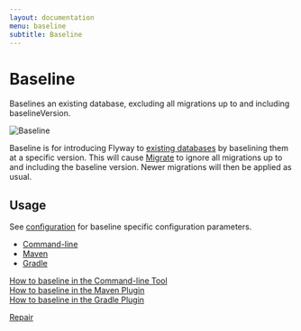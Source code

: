 ```yaml
---
layout: documentation
menu: baseline
subtitle: Baseline
---
```

# Baseline

Baselines an existing database, excluding all migrations up to and including baselineVersion.

![Baseline](/assets/balsamiq/command-baseline.png)

Baseline is for introducing Flyway to [existing databases](/documentation/learnmore/existing) by baselining them
at a specific version. This will cause [Migrate](/documentation/command/migrate) to ignore all migrations
up to and including the baseline version. Newer migrations will then be applied as usual.

## Usage
See [configuration](/documentation/configuration/parameters/#baseline) for baseline specific configuration parameters.
<div class="tabbable">
	<ul class="nav nav-tabs">
		<li class="active marketing-item"><a href="#tab-commandline" data-toggle="tab"><i class="fa fa-desktop"></i>
			Command-line</a></li>
		<li class="marketing-item"><a href="#tab-maven" data-toggle="tab"><i class="fa fa-maxcdn"></i> Maven</a>
		</li>
		<li class="marketing-item"><a href="#tab-gradle" data-toggle="tab"><i class="fa fa-cogs"></i> Gradle</a>
		</li>
	</ul>
	<div class="tab-content">
		<div class="tab-pane active" id="tab-commandline">
			<a href="/documentation/usage/commandline/baseline" class="btn btn-primary">How to baseline in the
				Command-line Tool <i class="fa fa-arrow-right"></i></a>
		</div>
		<div class="tab-pane" id="tab-maven">
			<a href="/documentation/usage/maven/baseline" class="btn btn-primary">How to baseline in the
				Maven Plugin <i class="fa fa-arrow-right"></i></a>
		</div>
		<div class="tab-pane" id="tab-gradle">
			<a href="/documentation/usage/gradle/baseline" class="btn btn-primary">How to baseline in the
				Gradle Plugin <i class="fa fa-arrow-right"></i></a>
		</div>
	</div>
</div>

<p class="next-steps">
    <a class="btn btn-primary" href="/documentation/command/repair">Repair <i class="fa fa-arrow-right"></i></a>
</p>
